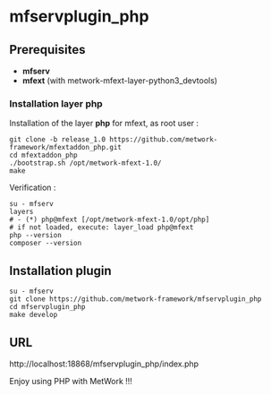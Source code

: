 # mfservplugin_php

## Prerequisites

- **mfserv**
- **mfext** (with metwork-mfext-layer-python3_devtools)

### Installation layer php

Installation of the layer **php** for mfext, as root user :

```
git clone -b release_1.0 https://github.com/metwork-framework/mfextaddon_php.git
cd mfextaddon_php
./bootstrap.sh /opt/metwork-mfext-1.0/
make
```

Verification :

```
su - mfserv
layers
# - (*) php@mfext [/opt/metwork-mfext-1.0/opt/php]
# if not loaded, execute: layer_load php@mfext
php --version
composer --version
```

## Installation plugin

```
su - mfserv
git clone https://github.com/metwork-framework/mfservplugin_php
cd mfservplugin_php
make develop
```

## URL

http://localhost:18868/mfservplugin_php/index.php

Enjoy using PHP with MetWork !!!

